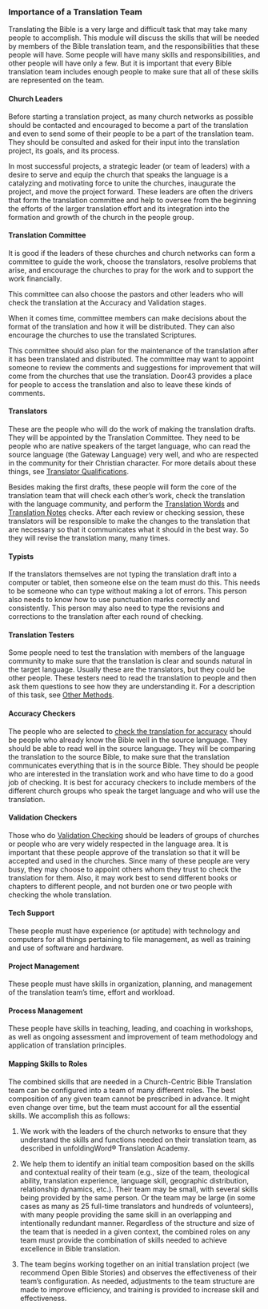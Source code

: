 ### Importance of a Translation Team

Translating the Bible is a very large and difficult task that may take many people to
accomplish. This module will discuss the skills that will be needed by members of the
Bible translation team, and the responsibilities that these people will have. Some
people will have many skills and responsibilities, and other people will have only a few.
But it is important that every Bible translation team includes enough people to make
sure that all of these skills are represented on the team.

#### Church Leaders

Before starting a translation project, as many church networks as possible should be
contacted and encouraged to become a part of the translation and even to send some
of their people to be a part of the translation team. They should be consulted and
asked for their input into the translation project, its goals, and its process.

In most successful projects, a strategic leader (or team of leaders) with a desire to
serve and equip the church that speaks the language is a catalyzing and motivating
force to unite the churches, inaugurate the project, and move the project forward.
These leaders are often the drivers that form the translation committee and help to
oversee from the beginning the efforts of the larger translation effort and its integration
into the formation and growth of the church in the people group.

#### Translation Committee

It is good if the leaders of these churches and church networks can form a committee to guide the work, choose the translators, resolve problems that arise, and encourage the churches to pray for the work and to support the work financially.

This committee can also choose the pastors and other leaders who will check the translation at the Accuracy and Validation stages.

When it comes time, committee members can make decisions about the format of the translation and how it will be distributed. They can also encourage the churches to use the translated Scriptures.

This committee should also plan for the maintenance of the translation after it has been translated and distributed. The committee may want to appoint someone to review the comments and suggestions for improvement that will come from the churches that use the translation. Door43 provides a place for people to access the translation and also to leave these kinds of comments.

#### Translators

These are the people who will do the work of making the translation drafts. They will be appointed by the Translation Committee. They need to be people who are native speakers of the target language, who can read the source language (the Gateway Language) very well, and who are respected in the community for their Christian character. For more details about these things, see [Translator Qualifications](../qualifications/01.md).

Besides making the first drafts, these people will form the core of the translation team that will check each other’s work, check the translation with the language community, and perform the [Translation Words](../../checking/important-term-check/01.md) and [Translation Notes](../../checking/trans-note-check/01.md) checks. After each review or checking session, these translators will be responsible to make the changes to the translation that are necessary so that it communicates what it should in the best way. So they will revise the translation many, many times.

#### Typists

If the translators themselves are not typing the translation draft into a computer or tablet, then someone else on the team must do this. This needs to be someone who can type without making a lot of errors. This person also needs to know how to use punctuation marks correctly and consistently. This person may also need to type the revisions and corrections to the translation after each round of checking.

#### Translation Testers

Some people need to test the translation with members of the language community to make sure that the translation is clear and sounds natural in the target language. Usually these are the translators, but they could be other people. These testers need to read the translation to people and then ask them questions to see how they are understanding it. For a description of this task, see [Other Methods](../../checking/other-methods/01.md).

#### Accuracy Checkers

The people who are selected to [check the translation for accuracy](../../checking/accuracy-check/01.md) should be people who already know the Bible well in the source language. They should be able to read well in the source language. They will be comparing the translation to the source Bible, to make sure that the translation communicates everything that is in the source Bible. They should be people who are interested in the translation work and who have time to do a good job of checking. It is best for accuracy checkers to include members of the different church groups who speak the target language and who will use the translation.

#### Validation Checkers

Those who do [Validation Checking](../../checking/alignment-tool/01.md) should be leaders of groups of churches or people who are very widely respected in the language area. It is important that these people approve of the translation so that it will be accepted and used in the churches. Since many of these people are very busy, they may choose to appoint others whom they trust to check the translation for them. Also, it may work best to send different books or chapters to different people, and not burden one or two people with checking the whole translation.

#### Tech Support

These people must have experience (or aptitude) with technology and computers for all things pertaining to file management, as well as training and use of software and hardware.

#### Project Management

These people must have skills in organization, planning, and management of the translation team’s time, effort and workload.

#### Process Management

These people have skills in teaching, leading, and coaching in workshops, as well as ongoing assessment and improvement of team methodology and application of translation principles.

#### Mapping Skills to Roles

The combined skills that are needed in a Church-Centric Bible Translation team can
be configured into a team of many different roles. The best composition of any
given team cannot be prescribed in advance. It might even change over time, but the team must account for all the essential skills. We accomplish this as follows:

1. We work with the leaders of the church networks to ensure that they understand the skills and functions needed on their translation team, as described in unfoldingWord® Translation Academy.

2. We help them to identify an initial team composition based on the skills and contextual reality of their team (e.g., size of the team, theological ability, translation experience, language skill, geographic distribution, relationship dynamics, etc.). Their team may be small, with several skills being provided by the same person. Or the team may be large (in some cases as many as 25 full-time translators and hundreds of volunteers), with many people providing the same skill in an overlapping and intentionally redundant manner. Regardless of the structure and size of the team that is needed in a given context, the combined roles on any team must provide the combination of skills needed to achieve excellence in Bible translation.

3. The team begins working together on an initial translation project (we recommend Open Bible Stories) and observes the effectiveness of their team’s configuration. As needed, adjustments to the team structure are made to improve efficiency, and training is provided to increase skill and effectiveness.
